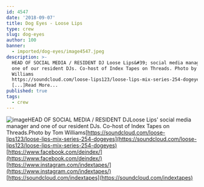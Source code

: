```yaml
---
id: 4547
date: '2018-09-07'
title: Dog Eyes - Loose Lips
type: crew
slug: dog-eyes
author: 100
banner:
  - imported/dog-eyes/image4547.jpeg
description: >-
  HEAD OF SOCIAL MEDIA / RESIDENT DJ Loose Lips&#39; social media manager and
  one of our resident DJs. Co-host of Index Tapes on Threads. Photo by Tom
  Williams
  https://soundcloud.com/loose-lips123/loose-lips-mix-series-254-dogeyeshttps://www.facebook.com/deindex/https://www.instagram.com/indextapes/https://soundcloud.com/indextapes
  [...]Read More...
published: true
tags:
  - crew
---
```

![image](../imported/dog-eyes/image4547.jpeg)HEAD OF SOCIAL MEDIA / RESIDENT DJLoose Lips' social media manager and one of our resident DJs. Co-host of Index Tapes on Threads.Photo by Tom Williams[](https://soundcloud.com/loose-lips123/loose-lips-mix-series-254-dogeyes?fbclid=IwAR2Gz5eaXadbSBpSVmYksAy1ji_ypA-N3xm7V62_i869vYjqsbDrQqwCckg)[https://soundcloud.com/loose-lips123/loose-lips-mix-series-254-dogeyes](https://soundcloud.com/loose-lips123/loose-lips-mix-series-254-dogeyes)  
[https://www.facebook.com/deindex/](https://www.facebook.com/deindex/)  
[https://www.instagram.com/indextapes/](https://www.instagram.com/indextapes/)  
[https://soundcloud.com/indextapes](https://soundcloud.com/indextapes)